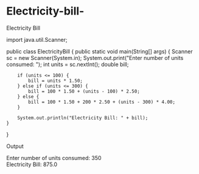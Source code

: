 # Electricity-bill-
Electricity Bill

import java.util.Scanner;

public class ElectricityBill {
    public static void main(String[] args) {
        Scanner sc = new Scanner(System.in);
        System.out.print("Enter number of units consumed: ");
        int units = sc.nextInt();
        double bill;

        if (units <= 100) {
            bill = units * 1.50;
        } else if (units <= 300) {
            bill = 100 * 1.50 + (units - 100) * 2.50;
        } else {
            bill = 100 * 1.50 + 200 * 2.50 + (units - 300) * 4.00;
        }

        System.out.println("Electricity Bill: " + bill);
    }
}

Output

Enter number of units consumed: 350  
Electricity Bill: 875.0
